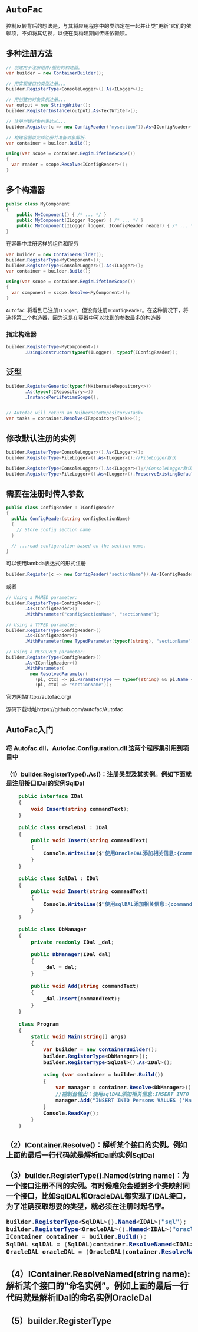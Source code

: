 # ``AutoFac``

​		控制反转背后的想法是，与其将应用程序中的类绑定在一起并让类“更新”它们的依赖项，不如将其切换，以便在类构建期间传递依赖项。

## 多种注册方法

```c#
// 创建用于注册组件/服务的构建器。
var builder = new ContainerBuilder();

// 用实现接口的类型注册..。
builder.RegisterType<ConsoleLogger>().As<ILogger>();

// 用创建的对象实例注册...
var output = new StringWriter();
builder.RegisterInstance(output).As<TextWriter>();

// 注册创建对象的表达式...
builder.Register(c => new ConfigReader("mysection")).As<IConfigReader>();

// 构建容器以完成注册并准备对象解析.
var container = builder.Build();

using(var scope = container.BeginLifetimeScope())
{
  var reader = scope.Resolve<IConfigReader>();
}
```

## 多个构造器

```c#
public class MyComponent
{
    public MyComponent() { /* ... */ }
    public MyComponent(ILogger logger) { /* ... */ }
    public MyComponent(ILogger logger, IConfigReader reader) { /* ... */ }
}
```

在容器中注册这样的组件和服务

```c#
var builder = new ContainerBuilder();
builder.RegisterType<MyComponent>();
builder.RegisterType<ConsoleLogger>().As<ILogger>();
var container = builder.Build();

using(var scope = container.BeginLifetimeScope())
{
  var component = scope.Resolve<MyComponent>();
}
```

``Autofac ``将看到已注册``ILogger``，但没有注册``IConfigReader``。在这种情况下，将选择第二个构造器，因为这是在容器中可以找到的参数最多的构造器

### 指定构造器

```c#
builder.RegisterType<MyComponent>()
       .UsingConstructor(typeof(ILogger), typeof(IConfigReader));
```

## 泛型

```c#
builder.RegisterGeneric(typeof(NHibernateRepository<>))
       .As(typeof(IRepository<>))
       .InstancePerLifetimeScope();


// Autofac will return an NHibernateRepository<Task>
var tasks = container.Resolve<IRepository<Task>>();
```

## 修改默认注册的实例

```c#
builder.RegisterType<ConsoleLogger>().As<ILogger>();
builder.RegisterType<FileLogger>().As<ILogger>();//FileLogger默认
```

```c#
builder.RegisterType<ConsoleLogger>().As<ILogger>();//ConsoleLogger默认
builder.RegisterType<FileLogger>().As<ILogger>().PreserveExistingDefaults();
```

## 需要在注册时传入参数

```c#
public class ConfigReader : IConfigReader
{
  public ConfigReader(string configSectionName)
  {
    // Store config section name
  }

  // ...read configuration based on the section name.
}
```

可以使用lambda表达式的形式注册

```c#
builder.Register(c => new ConfigReader("sectionName")).As<IConfigReader>();
```

或者

```c#
// Using a NAMED parameter:
builder.RegisterType<ConfigReader>()
       .As<IConfigReader>()
       .WithParameter("configSectionName", "sectionName");

// Using a TYPED parameter:
builder.RegisterType<ConfigReader>()
       .As<IConfigReader>()
       .WithParameter(new TypedParameter(typeof(string), "sectionName"));

// Using a RESOLVED parameter:
builder.RegisterType<ConfigReader>()
       .As<IConfigReader>()
       .WithParameter(
         new ResolvedParameter(
           (pi, ctx) => pi.ParameterType == typeof(string) && pi.Name == "configSectionName",
           (pi, ctx) => "sectionName"));
```

























官方网站http://autofac.org/

源码下载地址https://github.com/autofac/Autofac

## AutoFac入门

### 将 Autofac.dll，Autofac.Configuration.dll 这两个程序集引用到项目中

### （1）builder.RegisterType<Object>().As<Iobject>()：注册类型及其实例。例如下面就是注册接口IDal的实例SqlDal

```c#
    public interface IDal
    {
        void Insert(string commandText);
    }

    public class OracleDal : IDal
    {
        public void Insert(string commandText)
        {
            Console.WriteLine($"使用OracleDAL添加相关信息:{commandText}");
        }
    }

    public class SqlDal : IDal
    {
        public void Insert(string commandText)
        {
            Console.WriteLine($"使用sqlDAL添加相关信息:{commandText}");
        }
    }

	public class DbManager
    {
        private readonly IDal _dal;

        public DbManager(IDal dal)
        {
            _dal = dal;
        }

        public void Add(string commandText)
        {
            _dal.Insert(commandText);
        }
    }

	class Program
    {
        static void Main(string[] args)
        {
            var builder = new ContainerBuilder();
            builder.RegisterType<DbManager>();
            builder.RegisterType<SqlDal>().As<IDal>();

            using (var container = builder.Build())
            {
                var manager = container.Resolve<DbManager>();
                //控制台输出：使用sqlDAL添加相关信息:INSERT INTO Persons VALUES ('Man', '25', 'WangW', 'Shanghai')
                manager.Add("INSERT INTO Persons VALUES ('Man', '25', 'WangW', 'Shanghai')");
            }
            Console.ReadKey();
        }
    }
```

### （2）IContainer.Resolve<Ial>()：解析某个接口的实例。例如上面的最后一行代码就是解析IDal的实例SqlDal

### （3）builder.RegisterType<Object>().Named<Iobject>(string name)：为一个接口注册不同的实例。有时候难免会碰到多个类映射同一个接口，比如SqlDAL和OracleDAL都实现了IDAL接口，为了准确获取想要的类型，就必须在注册时起名字。

```c#
builder.RegisterType<SqlDAL>().Named<IDAL>("sql");
builder.RegisterType<OracleDAL>().Named<IDAL>("oracle");
IContainer container = builder.Build();
SqlDAL sqlDAL = (SqlDAL)container.ResolveNamed<IDAL>("sql");
OracleDAL oracleDAL = (OracleDAL)container.ResolveNamed<IDAL>("oracle");
```

### （4）IContainer.ResolveNamed<IDAL>(string name):解析某个接口的“命名实例”。例如上面的最后一行代码就是解析IDal的命名实例OracleDal

### （5）builder.RegisterType<Object>().Keyed<Iobject>(Enum enum)：以枚举的方式为一个接口注册不同的实例。有时候我们会将某一个接口的不同实现用枚举来区分，而不是字符串

```c#
public enum DBType{ Sql, Oracle}
builder.RegisterType<SqlDAL>().Keyed<IDAL>(DBType.Sql);
builder.RegisterType<OracleDAL>().Keyed<IDAL>(DBType.Oracle);
IContainer container = builder.Build();
SqlDAL sqlDAL = (SqlDAL)container.ResolveKeyed<IDAL>(DBType.Sql);
OracleDAL oracleDAL = (OracleDAL)container.ResolveKeyed<IDAL>(DBType.Oracle);
```

### （6）IContainer.ResolveKeyed<IDAL>(Enum enum):根据枚举值解析某个接口的特定实例。例如上面的最后一行代码就是解析IDAL的特定实例OracleDAL

### （7）builder.RegisterType<Worker>().InstancePerDependency()：用于控制对象的生命周期，每次加载实例时都是新建一个实例，默认就是这种方式

### （8）builder.RegisterType<Worker>().SingleInstance()：用于控制对象的生命周期，每次加载实例时都是返回同一个实例

### （9）IContainer.Resolve<T>(NamedParameter namedParameter):在解析实例T时给其赋值

```c#
DBManager manager = container.Resolve<DBManager>(new NamedParameter("name", "SQL"));
public class DBManager 
{   
    IDAL dal;
    public DBManager (string name,IDAL  _dal)
    {
        Name = name;
        dal= _dal;
    }
}
```

### （10）builder.RegisterAssemblyTypes(Assembly assembly):注册程序集下所有类型

```c#
builder.RegisterAssemblyTypes(typeof(Program).Assembly).AsImplementedInterfaces();
//或者  AsImplementedInterfaces表示注册的类型，以接口的方式注册

builder.RegisterAssemblyTypes(typeof(IRepository<>).Assembly).Where(t => t.IsClass && t.Name.EndsWith("Repository")).AsImplementedInterfaces();
```

## 通过配置的方式使用AutoFac

### （1）先配置好配置文件

```xml
   <?xml version="1.0"?>
　　<configuration>
  　　<configSections>
    　　<section name="autofac" type="Autofac.Configuration.SectionHandler, Autofac.Configuration"/>
  　　</configSections>
  　　<autofac defaultAssembly="ConsoleApplication1">
    　　<components>
      　　<component type="ConsoleApplication1.SqlDAL, ConsoleApplication1" service="ConsoleApplication1.IDAL" />
    　　</components>
  　　</autofac>
　　</configuration>
```

### （2）读取配置实现依赖注入（注意引入Autofac.Configuration.dll）

```c#
	static void Main(string[] args)
    {
        ContainerBuilder builder = new ContainerBuilder();
        builder.RegisterType<DBManager>();
        builder.RegisterModule(new ConfigurationSettingsReader("autofac"));
        using (IContainer container = builder.Build())
        {
            DBManager manager = container.Resolve<DBManager>();
            manager.Add("INSERT INTO Persons VALUES ('Man', '25', 'WangW', 'Shanghai')"); 
    } 
```

## ASP.NET MVC与AtuoFac

### 1、首先在函数Application_Start() 注册自己的控制器类，一定要引入Autofac.Integration.Mvc.dll

```c#
using System;
using System.Collections.Generic;
using System.Linq;
using System.Web;
using System.Web.Http;
using System.Web.Mvc;
using System.Web.Optimization;
using System.Web.Routing;
using Autofac;
using AtuoFacOfMVC4.Models;
using System.Reflection;
using Autofac.Integration.Mvc;


namespace AtuoFacOfMVC4
{
   public class MvcApplication : System.Web.HttpApplication
    {
        protected void Application_Start()
        {
            var builder = new ContainerBuilder();
            SetupResolveRules(builder);
            builder.RegisterControllers(Assembly.GetExecutingAssembly());
            var container = builder.Build();
            DependencyResolver.SetResolver(new AutofacDependencyResolver(container));

            AreaRegistration.RegisterAllAreas();
            WebApiConfig.Register(GlobalConfiguration.Configuration);
            FilterConfig.RegisterGlobalFilters(GlobalFilters.Filters);
            RouteConfig.RegisterRoutes(RouteTable.Routes);
            BundleConfig.RegisterBundles(BundleTable.Bundles);
            AuthConfig.RegisterAuth();
        }
        private void SetupResolveRules(ContainerBuilder builder)
        {
            builder.RegisterType<StudentRepository>().As<IStudentRepository>();
        }
    }
}
```

### 2、现在在你的MVC程序中注入依赖代码就ok了

### （1）首先声明一个Student学生类

```c#
using System;
using System.Collections.Generic;
using System.Linq;
using System.Web;

namespace AtuoFacOfMVC4.Models
{
    public class Student
    {
        public int Id { get; set; }
        public string Name { get; set; }
        public string Graduation { get; set; }
        public string School { get; set; }
        public string Major { get; set; }
    }
}
```

### （2）然后声明仓储接口及其实现

```c#
using System;
using System.Collections.Generic;
using System.Linq;
using System.Text;

namespace AtuoFacOfMVC4.Models
{
    public interface IStudentRepository
    {
        IEnumerable<Student> GetAll();
        Student Get(int id);
        Student Add(Student item);
        bool Update(Student item);
        bool Delete(int id);
    }
}
```

### （3）最后添加控制器StudentController，并注入依赖代码

```c#
using System;
using System.Collections.Generic;
using System.Linq;
using System.Web;
using System.Web.Mvc;
using AtuoFacOfMVC4.Models;

namespace AtuoFacOfMVC4.Controllers
{
    public class StudentController : Controller
    {
        readonly IStudentRepository repository;
        //构造器注入
        public StudentController(IStudentRepository repository)
        {
            this.repository = repository;
        }

        public ActionResult Index()
        {
            var data = repository.GetAll();
            return View(data);
        }

    }
}
```

